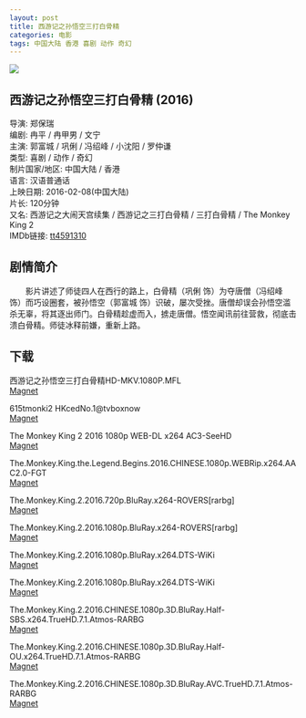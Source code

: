 ```yaml
---
layout: post
title: 西游记之孙悟空三打白骨精
categories: 电影
tags: 中国大陆 香港 喜剧 动作 奇幻
---
```


![](https://img3.doubanio.com/view/photo/l/public/p2315805100.jpg)

## 西游记之孙悟空三打白骨精 (2016)
导演: 郑保瑞  
编剧: 冉平 / 冉甲男 / 文宁  
主演: 郭富城 / 巩俐 / 冯绍峰 / 小沈阳 / 罗仲谦  
类型: 喜剧 / 动作 / 奇幻  
制片国家/地区: 中国大陆 / 香港  
语言: 汉语普通话  
上映日期: 2016-02-08(中国大陆)  
片长: 120分钟  
又名: 西游记之大闹天宫续集 / 西游记之三打白骨精 / 三打白骨精 / The Monkey King 2  
IMDb链接: [tt4591310](http://www.imdb.com/title/tt4591310)

## 剧情简介
　　影片讲述了师徒四人在西行的路上，白骨精（巩俐 饰）为夺唐僧（冯绍峰 饰）而巧设圈套，被孙悟空（郭富城 饰）识破，屡次受挫。唐僧却误会孙悟空滥杀无辜，将其逐出师门。白骨精趁虚而入，掳走唐僧。悟空闻讯前往营救，彻底击溃白骨精。师徒冰释前嫌，重新上路。

## 下载
西游记之孙悟空三打白骨精HD-MKV.1080P.MFL  
[Magnet](magnet:?xt=urn:btih:E605E81E1CED7A6B875D6991B7DDB0150D004B59)

615tmonki2 HKcedNo.1@tvboxnow  
[Magnet](magnet:?xt=urn:btih:577CD713C15B48E370ADEDE180DAAE987F42DF88)

The Monkey King 2 2016 1080p WEB-DL x264 AC3-SeeHD  
[Magnet](magnet:?xt=urn:btih:9C75B302E44046AE1F9B399B4697DACF1736089A)

The.Monkey.King.the.Legend.Begins.2016.CHINESE.1080p.WEBRip.x264.AAC2.0-FGT  
[Magnet](magnet:?xt=urn:btih:C7DAF6EF250334B7F74C27C0B1134D07775964FA)

The.Monkey.King.2.2016.720p.BluRay.x264-ROVERS[rarbg]  
[Magnet](magnet:?xt=urn:btih:AC86C96E448A722D40DE222E858DFAC1E15FCEEE)

The.Monkey.King.2.2016.1080p.BluRay.x264-ROVERS[rarbg]  
[Magnet](magnet:?xt=urn:btih:A2247EF7CA36175E7CE6E68428495D78109EF5FE)

The.Monkey.King.2.2016.1080p.BluRay.x264.DTS-WiKi  
[Magnet](magnet:?xt=urn:btih:99436D74CAB6F5360A36DF5FAD4BDB678A70D267)

The.Monkey.King.2.2016.1080p.BluRay.x264.DTS-WiKi  
[Magnet](magnet:?xt=urn:btih:99436D74CAB6F5360A36DF5FAD4BDB678A70D267)

The.Monkey.King.2.2016.CHINESE.1080p.3D.BluRay.Half-SBS.x264.TrueHD.7.1.Atmos-RARBG  
[Magnet](magnet:?xt=urn:btih:69A00E8A500D2C4E44B69B1725BA4E12B3CE4A7B)

The.Monkey.King.2.2016.CHINESE.1080p.3D.BluRay.Half-OU.x264.TrueHD.7.1.Atmos-RARBG  
[Magnet](magnet:?xt=urn:btih:3F079E54CF47C0D8D25AF716A259EAD713C2DDD5)

The.Monkey.King.2.2016.CHINESE.1080p.3D.BluRay.AVC.TrueHD.7.1.Atmos-RARBG  
[Magnet](magnet:?xt=urn:btih:165D6D00D0AEDCC027F7617DB990025814603FD0)
